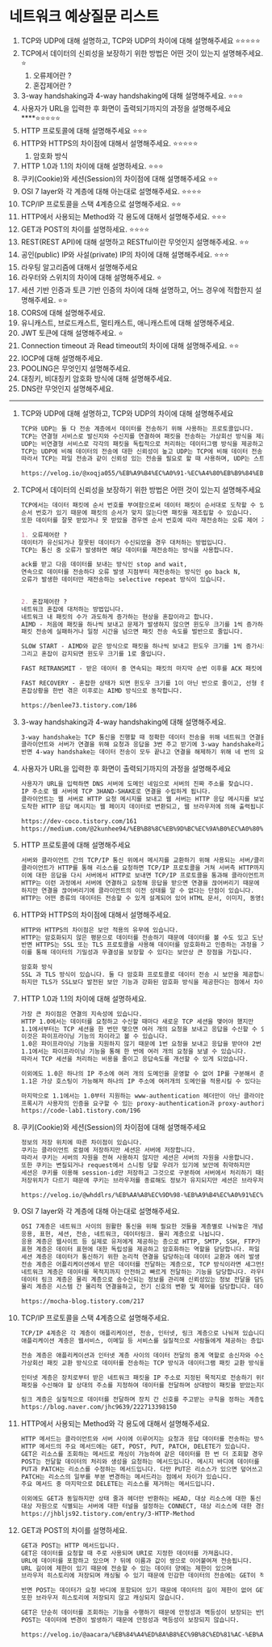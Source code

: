 # 네트워크 예상질문 리스트

1. TCP와 UDP에 대해 설명하고, TCP와 UDP의 차이에 대해 설명해주세요 ⭐️⭐️⭐️⭐️⭐️
2. TCP에서 데이터의 신뢰성을 보장하기 위한 방법은 어떤 것이 있는지 설명해주세요. ⭐️
    1. 오류제어란 ?
    2. 혼잡제어란 ?
3. 3-way handshaking과 4-way handshaking에 대해 설명해주세요. ⭐️⭐️⭐️
4. 사용자가 URL을 입력한 후 화면이 출력되기까지의 과정을 설명해주세요 ****⭐️⭐️⭐️⭐️⭐️
5. HTTP 프로토콜에 대해 설명해주세요 ⭐️⭐️⭐️
6. HTTP와 HTTPS의 차이점에 대해서 설명해주세요. ⭐️⭐️⭐️⭐️⭐️
    1. 암호화 방식
7. HTTP 1.0과 1.1의 차이에 대해 설명하세요. ⭐️⭐️⭐️
8. 쿠키(Cookie)와 세션(Session)의 차이점에 대해 설명해주세요 ⭐️⭐️
9. OSI 7 layer와 각 계층에 대해 아는대로 설명해주세요. ⭐️⭐️⭐️⭐️
10. TCP/IP 프로토콜을 스택 4계층으로 설명해주세요. ⭐️⭐️
11. HTTP에서 사용되는 Method와 각 용도에 대해서 설명해주세요. ⭐️⭐️⭐️
12. GET과 POST의 차이를 설명하세요. ⭐️⭐️⭐️⭐️
13. REST(REST API)에 대해 설명하고 RESTful이란 무엇인지 설명해주세요. ⭐️⭐️
14. 공인(public) IP와 사설(private) IP의 차이에 대해 설명해주세요. ⭐️⭐️⭐️
15. 라우팅 알고리즘에 대해서 설명해주세요
16. 라우터와 스위치의 차이에 대해 설명해주세요. ⭐️
17. 세션 기반 인증과 토큰 기반 인증의 차이에 대해 설명하고, 어느 경우에 적합한지 설명해주세요. ⭐️⭐️
18. CORS에 대해 설명해주세요.
19. 유니캐스트, 브로드캐스트, 멀티캐스트, 애니캐스트에 대해 설명해주세요.
20. JWT 토큰에 대해 설명해주세요. ⭐️
21. Connection timeout 과 Read timeout의 차이에 대해 설명해주세요. ⭐️⭐️
22. IOCP에 대해 설명해주세요.
23. POOLING은 무엇인지 설명해주세요.
24. 대칭키, 비대칭키 암호화 방식에 대해 설명해주세요. 
25. DNS란 무엇인지 설명해주세요.

---

1. TCP와 UDP에 대해 설명하고, TCP와 UDP의 차이에 대해 설명해주세요
    
    ```markdown
    TCP와 UDP는 둘 다 전송 계층에서 데이터를 전송하기 위해 사용하는 프로토콜입니다.
    TCP는 연결형 서비스로 발신지와 수신지를 연결하여 패킷을 전송하는 가상회선 방식을 제공하고 높은 신뢰성을 보장하며 흐름제어 및 혼잡 제어 기능을 제공합니다.
    UDP는 비연결형 서비스로 각각의 패킷을 독립적으로 처리하는 데이터그램 방식을 제공하고 패킷에 순서 부여나 재조립 등의 기능을 처리하지 않습니다.
    TCP는 UDP에 비해 데이터의 전송에 대한 신뢰성이 높고 UDP는 TCP에 비해 데이터 전송 속도가 빠르다는 각각의 장점이 있습니다.
    따라서 TCP는 파일 전송과 같이 신뢰성 있는 전송을 필요로 할 때 사용하며, UDP는 스트리밍 서비스와 같이 연속성과 성능을 중요시하는 서비스에 사용됩니다.
    
    https://velog.io/@xoqja055/%EB%A9%B4%EC%A0%91-%EC%A4%80%EB%B9%84%EB%A5%BC-%ED%95%B4%EB%B3%B4%EC%9E%90-%EB%84%A4%ED%8A%B8%EC%9B%8C%ED%81%AC
    ```
    
2. TCP에서 데이터의 신뢰성을 보장하기 위한 방법은 어떤 것이 있는지 설명해주세요
    
    ```markdown
    TCP에서는 데이터 패킷에 순서 번호를 부여함으로써 데이터 패킷이 순서대로 도착할 수 있도록 합니다.
    순서 번호가 있기 때문에 패킷의 순서가 맞지 않는다면 패킷을 재조립할 수 있습니다.
    또한 데이터를 잘못 받았거나 못 받았을 경우엔 순서 번호에 따라 재전송하는 오류 제어 기능이 있습니다.
    
    1. 오류제어란 ?
    데이터가 유신되거나 잘못된 데이터가 수신되었을 경우 대처하는 방법입니다.
    TCP는 통신 중 오류가 발생하면 해당 데이터를 재전송하는 방식을 사용합니다.
    
    ack를 받고 다음 데이터를 보내는 방식인 stop and wait,
    연속으로 데이터를 전송하다 오류 발생 지점부터 재전송하는 방식인 go back N,
    오류가 발생한 데이터만 재전송하는 selective repeat 방식이 있습니다.
     
    
    2. 혼잡제어란 ?
    네트워크 혼잡에 대처하는 방법입니다.
    네트워크 내 패킷의 수가 과도하게 증가하는 현상을 혼잡이라고 합니다.
    AIMD - 처음에 패킷을 하나씩 보내고 문제가 발생하지 않으면 윈도우 크기를 1씩 증가하는 방법으로
    패킷 전송에 실패하거나 일정 시간을 넘으면 패킷 전송 속도를 벌반으로 줄입니다.
    
    SLOW START - AIMD와 같은 방식으로 패킷을 하나씩 보내고 윈도우 크기를 1씩 증가시키지만 전송속도를 지수함수꼴로 증가시켜 윈도우 크기를 빠르게 증가시킵니다.
    그리고 혼잡이 감지되면 윈도우 크기를 1로 줄입니다.
    
    FAST RETRANSMIT - 받은 데이터 중 연속되는 패킷의 마지막 순번 이후를 ACK 패킷에 실어 보냅니다. 
    
    FAST RECOVERY - 혼잡한 상태가 되면 윈도우 크기를 1이 아닌 반으로 줄이고, 선형 증가시킵니다.
    혼잡상황을 한번 겪은 이후로는 AIMD 방식으로 동작합니다.
    
    https://benlee73.tistory.com/186
    ```
    

3. 3-way handshaking과 4-way handshaking에 대해 설명해주세요.
    
    ```markdown
    3-way handshake는 TCP 통신을 진행할 때 정확한 데이터 전송을 위해 네트워크 연결을 설정하는 과정입니다.
    클라이언트와 서버가 연결을 위해 요청과 응답을 3번 주고 받기에 3-way handshake라고 합니다.
    반면 4-way handshake는 데이터 전송이 모두 끝나고 연결을 해제하기 위해 네 번의 요청과 응답을 주고 받는 과정입니다.
    ```
    
4. 사용자가 URL을 입력한 후 화면이 출력되기까지의 과정을 설명해주세요
    
    ```markdown
    사용자가 URL을 입력하면 DNS 서버에 도메인 네임으로 서버의 진짜 주소를 찾습니다.
    IP 주소로 웹 서버에 TCP 3HAND-SHAKE로 연결을 수립하게 됩니다.
    클라이언트는 웹 서버로 HTTP 요청 메시지를 보내고 웹 서버는 HTTP 응답 메시지를 보냅니다.
    도착한 HTTP 응답 메시지는 웹 페이지 데이터로 변환되고, 웹 브라우저에 의해 출력됩니다.
    
    https://dev-coco.tistory.com/161
    https://medium.com/@2kunhee94/%EB%B8%8C%EB%9D%BC%EC%9A%B0%EC%A0%80%EC%9D%98-%EC%A3%BC%EC%86%8C%EC%B0%BD%EC%97%90-url%EC%9D%84-%EC%9E%85%EB%A0%A5%ED%95%98%EB%A9%B4-%EC%9D%BC%EC%96%B4%EB%82%98%EB%8A%94-%EC%9D%BC-97a0837b8bf8
    ```
    
5. HTTP 프로토콜에 대해 설명해주세요
    
    ```markdown
    서버와 클라이언트 간의 TCP/IP 통신 위에서 메시지를 교환하기 위해 사용되는 서버/클라이언트 모델을 따르는 프로토콜입니다.
    클라이언트가 HTTP를 통해 리소스를 요청하면 TCP/IP 프로토콜을 거쳐 서버측 HTTP까지 요청이 도달하는데
    이에 대한 응답을 다시 서버에서 HTTP로 보내면 TCP/IP 프로토콜을 통과해 클라이언트까지 응답이 도달하게 됩니다.
    HTTP는 이런 과정에서 서버에 연결하고 요청해 응답을 받으면 연결을 끊어버리기 때문에 접속 유지를 최소한으로 할 수 있어 많은 유저의 요청을 처리할 수 있습니다.
    하지만 연결을 끊어버리기에 클라이언트의 이전 상태를 알 수 없다는 단점이 있습니다.
    HTTP는 어떤 종류의 데이터든 전송할 수 있게 설계되어 있어 HTML 문서, 이미지, 동영상, 오디오, 텍스트 문서 등 여러 종류의 데이터를 전송할 수 있습니다.
    ```
    
6. HTTP와 HTTPS의 차이점에 대해서 설명해주세요.
    
    ```markdown
    HTTP와 HTTPS의 차이점은 보안 적용의 유무에 있습니다.
    HTTP는 암호화되지 않은 평문으로 데이터를 전송하기 때문에 데이터를 볼 수도 있고 도난, 변조 등의 보안 이슈가 발생할 수 있습니다.
    반면 HTTPS는 SSL 또는 TLS 프로토콜을 사용해 데이터를 암호화하고 인증하는 과정을 거칩니다.
    이를 통해 데이터의 기밀성과 무결성을 보장할 수 있다는 보안상 큰 장점을 가집니다.
    
    암호화 방식
    SSL 과 TLS 방식이 있습니다. 둘 다 암호화 프로토콜로 데이터 전송 시 보안을 제공합니다.
    하지만 TLS가 SSL보다 발전된 보안 기능과 강화된 암호화 방식을 제공한다는 점에서 차이가 있습니다.
    ```
    
7. HTTP 1.0과 1.1의 차이에 대해 설명하세요.
    
    ```markdown
    가장 큰 차이점은 연결의 지속성에 있습니다.
    HTTP 1.0에서는 데이터를 요청하고 수신할 때마다 새로운 TCP 세션을 맺어야 했지만
    1.1에서부터는 TCP 세션을 한 번만 맺으면 여러 개의 요청을 보내고 응답을 수신할 수 있습니다.
    이것은 파이프라이닝 기능의 차이라고 볼 수 있습니다.
    1.0은 파이프라이닝 기능을 지원하지 않기 때문에 1번 요청을 보내고 응답을 받아야 2번 요청을 보낼 수 있지만
    1.1에서는 파이프라이닝 기능을 통해 한 번에 여러 개의 요청을 보낼 수 있습니다.
    따라서 TCP 세션을 처리하는 비용을 줄이고 응답속도를 개선할 수 있게 되었습니다.
    
    이외에도 1.0은 하나의 IP 주소에 여러 개의 도메인을 운영할 수 없어 IP를 구분해서 준비해야 하기 때문에 서버의 개수를 늘려야했지만
    1.1은 가상 호스팅이 가능해져 하나의 IP 주소에 여러개의 도메인을 적용시킬 수 있다는 차이가 있습니다.
    
    마지막으로 1.1에서는 1.0부터 지원하는 www-authentication 헤더만이 아닌 클라이언트와 서버 사이에 프록시가 위차하는 경우
    프록시가 사용자의 인증을 요구할 수 있는 proxy-authentication과 proxy-authorizaion이 추가되었습니다.
    https://code-lab1.tistory.com/196
    ```
    
8. 쿠키(Cookie)와 세션(Session)의 차이점에 대해 설명해주세요
    
    ```markdown
    정보의 저장 위치에 따른 차이점이 있습니다.
    쿠키는 클라이언트 로컬에 저장하지만 세션은 서버에 저장합니다.
    따라서 쿠키는 서버의 자원을 전혀 사용하지 않지만 세션은 서버의 자원을 사용합니다.
    또한 쿠키는 변질되거나 request에서 스니핑 당할 우려가 있기에 보안에 취약하지만
    세션은 쿠키를 이용해 session-id만 저장하고 그것으로 구분하여 서버에서 처리하기 때문에 비교적 보안성이 높습니다.
    저장위치가 다르기 때문에 쿠키는 브라우저를 종료해도 정보가 유지되지만 세션은 브라우저를 종료하면 만료기간에 상관없이 삭제된다는 차이도 있습니다.
    
    https://velog.io/@whddlrs/%EB%AA%A8%EC%9D%98-%EB%A9%B4%EC%A0%91%EC%BF%A0%ED%82%A4%EC%99%80-%EC%84%B8%EC%85%98%EC%9D%98-%EC%B0%A8%EC%9D%B4
    ```
    
9. OSI 7 layer와 각 계층에 대해 아는대로 설명해주세요.
    
    ```markdown
    OSI 7계층은 네트워크 사이의 원활한 통신을 위해 필요한 것들을 계층별로 나눠놓은 개념 모델로서 국제표준입니다.
    응용, 표현, 세션, 전송, 네트워크, 데이터링크. 물리 계층으로 나뉩니다.
    응용 계층은 웹사이트 등 실제로 유저에게 제공하는 층으로 HTTP, SMTP, SSH, FTP가 대표적입니다.
    표현 계층은 데이터 표현에 대한 독립성을 제공하고 암호화하는 역할을 담당합니다. 파일 인코딩, 명령어 포장, 압축, 암호화 등의 작업이 표현 계층에서 일어납니다.
    세션 계층은 데이터가 통신하기 위한 논리적 연결을 담당하는데 데이터 교환과 에러 발생 시 복구를 관리합니다.
    전송 계층은 어플리케이션에서 받은 데이터를 전달하는 계층으로, TCP 방식이라면 세그먼트로, UDP라면 데이터그램으로 데이터를 쪼개어 전달합니다.
    네트워크 계층은 데이터를 목적지까지 안전하고 빠르게 전달하는 기능을 담당합니다. 라우터를 통해 이동 경로를 선택해 IP주소를 지정하고 패킷을 전달합니다. 이 때 라우팅, 흐름제어, 오류제어, 세그멘테이션 등을 수행합니다.
    데이터 링크 계층은 물리 계층으로 송수신되는 정보를 관리해 신뢰성있는 정보 전달을 담당합니다. 이 때 MAC 주소를 통해 통신합니다.
    물리 계층은 시스템 간 물리적 연결을하고, 전기 신호의 변환 및 제어를 담당합니다. 데이터를 전기 신호로 바꾸어 전송합니다. 따라서 0과 1의 값만이 가능한 bit단위로 전달합니다.
    
    https://mocha-blog.tistory.com/217
    ```
    
10. TCP/IP 프로토콜을 스택 4계층으로 설명해주세요.
    
    ```markdown
    TCP/IP 4계층은 각 계층이 애플리케이션, 전송, 인터넷, 링크 계층으로 나눠져 있습니다.
    애플리케이션 계층은 웹서비스, 이메일 등 서비스를 실질적으로 사람들에게 제공하는 층입니다.
    
    전송 계층은 애플리케이션과 인터넷 계층 사이의 데이터 전달의 중계 역할로 송신자와 수신자를 연결하는 통신 서비스를 제공하며 연결 지향 데이터 스트림 지원, 신뢰성, 흐름 제어를 제공합니다.
    가상회선 패킷 교환 방식으로 데이터를 전송하는 TCP 방식과 데이터그램 패킷 교환 방식을 사용하는 UDP방식이 있습니다.
    
    인터넷 계층은 장치로부터 받은 네트워크 패킷을 IP 주소로 지정된 목적지로 전송하기 위해 사용되는 계층입니다.
    패킷을 수신해야 할 상대의 주소를 지정하여 데이터를 전달하며 상대방이 패킷을 받았는지에 대해 보장하지 않습니다.
    
    링크 계층은 실질적으로 데이터를 전달하며 장치 간 신호를 주고받는 규칙을 정하는 계층입니다.
    https://blog.naver.com/jhc9639/222713398150
    ```
    
11. HTTP에서 사용되는 Method와 각 용도에 대해서 설명해주세요.
    
    ```markdown
    HTTP 메서드는 클라이언트와 서버 사이에 이루어지는 요청과 응답 데이터를 전송하는 방식입니다.
    HTTP 메서드의 주요 메서드에는 GET, POST, PUT, PATCH, DELETE가 있습니다.
    GET은 리소스를 조회하는 메서드로 캐싱이 가능하여 같은 데이터를 한 번 더 조회할 경우, 조회 속도가 빨라집니다.
    POST는 전달할 데이터의 처리와 생성을 요청하는 메서드입니다. 메시지 바디에 데이터를 담아 서버로 전달하는 방식입니다.
    PUT과 PATCH는 리소스를 수정하는 메서드입니다. 다만 PUT은 리소스가 있으면 덮어쓰고 없으면 새로 생성하는 지정한 데이터 전체를 수정하는 메서드이지만,
    PATCH는 리소스의 일부를 부분 변경하는 메서드라는 점에서 차이가 있습니다.
    주요 메서드 중 마지막으로 DELETE는 리소스를 제거하는 메서드입니다.
    
    이외에도 GET과 동일하지만 상태 줄과 헤더만 반환하는 HEAD, 대상 리소스에 대한 통신 가능 옵션을 설명하는 OPTIONS,
    대상 자원으로 식별되는 서버에 대한 터널을 설정하는 CONNECT, 대상 리소스에 대한 경로를 따라 메시지 루프백 테스트를 수행하는 TRACE가 있습니다.
    https://jhbljs92.tistory.com/entry/3-HTTP-Method
    ```
    
12. GET과 POST의 차이를 설명하세요.
    
    ```markdown
    GET과 POST는 HTTP 메서드입니다.
    GET은 데이터를 요청할 때 주로 사용되며 URI로 지정한 데이터를 가져옵니다.
    URL에 데이터를 포함하고 있으며 ? 뒤에 이름과 값이 쌍으로 이어붙여져 전송됩니다.
    URL 길이에 제한이 있기 때문에 전송할 수 있는 데이터 양에는 제한이 있으며
    브라우저 히스토리에 저장되며 캐싱될 수 있기 때문에 민감한 데이터의 전송에는 GET이 적합하지 않습니다.
    
    반면 POST는 데이터가 요청 바디에 포함되어 있기 때문에 데이터의 길이 제한이 없어 GET보다 훨씬 큰 데이터를 전송할 수 있습니다.
    또한 브라우저 히스토리에 저장되지 않고 캐싱되지 않습니다.
    
    GET은 단순히 데이터를 조회하는 기능을 수행하기 때문에 안정성과 멱등성이 보장되는 반면
    POST는 데이터에 변경이 발생하기 때문에 안정성과 멱등성이 보장되지 않습니다.
    
    https://velog.io/@aacara/%EB%84%A4%ED%8A%B8%EC%9B%8C%ED%81%AC-%EB%A9%B4%EC%A0%91-2%EC%A3%BC%EC%B0%A8
    ```